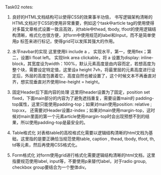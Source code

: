 Task02 notes:
1.	良好的HTML文档结构可以使得CSS的效果事半功倍，
书写逻辑架构清晰的HTML文档对于CSS的使用非常重要，例如这个task中article tag的使用使得对多篇文章格式设置一致且高效，对table中thead, tbody, tfoot的使用逻辑结构清晰，格式化也很方便，对form中使用规范的label和Input，而不是简单使用p 标签来进行标记，使得grid可以发挥其强大的作用。
2.	水平navbar的实现
这里使用li include a ，
实现水平，第一，使用flex；第二，设置li float left。
实现link area clickable，将 a 设置为display: inline-block，其宽度设为width：100%，默认元素高度是由内容而定，若想高度为整个块，需要设定特定值，这里设a height 7vh，将最里层的元素高度进行设定后，外层的高度包裹着它，高度自然也被设置了，这个时候文本不再垂直对齐，想实现垂直对齐使用line-height = height。

3.	固定Header后下面内容的处理
这里将header设置为了固定，position set fixed，下面main部分的内容为了避免遮挡重复，需要设置main的 padding-top属性，这里只能使用padding-top；如果对main使用position: relative ; top:xx， 还需要对Header设置z-index；如果对main使用margin-top，这时候对main里面的第一个元素article使用margin-top时会出现预想不到的结果，所以使用padding-top是最安全的。

4.	Table格式化
对表格table的高校格式化需要以逻辑结构清晰的html文档为基础，这里指的是要正确恰当规范使用table, caption , thead, tbody, tfoot, th, td等元素，然后再使用CSS格式化。

5.	Form格式化
对form使用grid进行格式化需要逻辑结构清晰的html文档，这里指要规范使用label, input等，不要使用p来替代label，对于radio group, checkbox group要结合为一个整体div。
